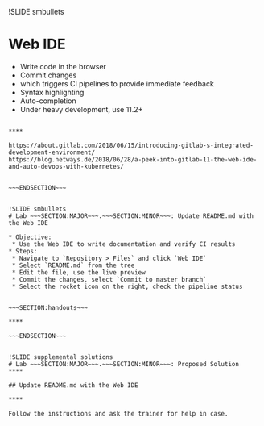 !SLIDE smbullets
# Web IDE

* Write code in the browser
* Commit changes
 * which triggers CI pipelines to provide immediate feedback
* Syntax highlighting
* Auto-completion
* Under heavy development, use 11.2+

~~~SECTION:handouts~~~

****

https://about.gitlab.com/2018/06/15/introducing-gitlab-s-integrated-development-environment/
https://blog.netways.de/2018/06/28/a-peek-into-gitlab-11-the-web-ide-and-auto-devops-with-kubernetes/


~~~ENDSECTION~~~


!SLIDE smbullets
# Lab ~~~SECTION:MAJOR~~~.~~~SECTION:MINOR~~~: Update README.md with the Web IDE

* Objective:
 * Use the Web IDE to write documentation and verify CI results
* Steps:
 * Navigate to `Repository > Files` and click `Web IDE`
 * Select `README.md` from the tree
 * Edit the file, use the live preview
 * Commit the changes, select `Commit to master branch`
 * Select the rocket icon on the right, check the pipeline status


~~~SECTION:handouts~~~

****

~~~ENDSECTION~~~


!SLIDE supplemental solutions
# Lab ~~~SECTION:MAJOR~~~.~~~SECTION:MINOR~~~: Proposed Solution
****

## Update README.md with the Web IDE

****

Follow the instructions and ask the trainer for help in case.



